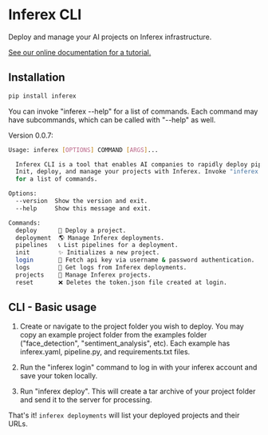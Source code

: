 # Inferex CLI

Deploy and manage your AI projects on Inferex infrastructure.

[See our online documentation for a tutorial.](https://docs.inferex.com/)

## Installation

```bash
pip install inferex
```

You can invoke "inferex --help" for a list of commands. Each command may have
subcommands, which can be called with "--help" as well.

Version 0.0.7:

```bash
Usage: inferex [OPTIONS] COMMAND [ARGS]...

  Inferex CLI is a tool that enables AI companies to rapidly deploy pipelines.
  Init, deploy, and manage your projects with Inferex. Invoke "inferex --help"
  for a list of commands.

Options:
  --version  Show the version and exit.
  --help     Show this message and exit.

Commands:
  deploy      🚀 Deploy a project.
  deployment  🌎 Manage Inferex deployments.
  pipelines   📞 List pipelines for a deployment.
  init        ✨ Initializes a new project.
  login       🔑 Fetch api key via username & password authentication.
  logs        📃 Get logs from Inferex deployments.
  projects    📁 Manage Inferex projects.
  reset       ❌ Deletes the token.json file created at login.
```

## CLI - Basic usage

1. Create or navigate to the project folder you wish to deploy. You may copy an
   example project folder from the examples folder ("face_detection",
   "sentiment_analysis", etc). Each example has inferex.yaml, pipeline.py, and
   requirements.txt files.

1. Run the "inferex login" command to log in with your inferex account
   and save your token locally.

1. Run "inferex deploy". This will create a tar archive of your project folder
   and send it to the server for processing.

That's it! `inferex deployments` will list your deployed projects and their URLs.

